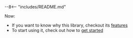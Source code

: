 --8<-- "includes/README.md"

Now:

- If you want to know why this library, checkout its [features](features.md)
- To start using it, check out how to [get started](get-started.md)
